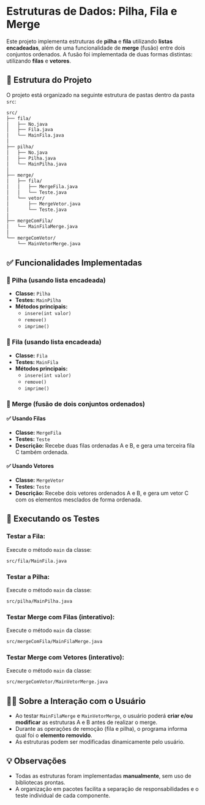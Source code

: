 # Estruturas de Dados: Pilha, Fila e Merge

Este projeto implementa estruturas de **pilha** e **fila** utilizando **listas encadeadas**, além de uma funcionalidade de **merge** (fusão) entre dois conjuntos ordenados. A fusão foi implementada de duas formas distintas: utilizando **filas** e **vetores**.

## 📁 Estrutura do Projeto

O projeto está organizado na seguinte estrutura de pastas dentro da pasta `src`:

```bash
src/
├── fila/
│   ├── No.java
│   ├── Fila.java
│   └── MainFila.java
│
├── pilha/
│   ├── No.java
│   ├── Pilha.java
│   └── MainPilha.java
│
├── merge/
│   ├── fila/
│   │   ├── MergeFila.java
│   │   └── Teste.java
│   └── vetor/
│       ├── MergeVetor.java
│       └── Teste.java
│
├── mergeComFila/
│   └── MainFilaMerge.java
│
└── mergeComVetor/
    └── MainVetorMerge.java

```

## ✅ Funcionalidades Implementadas

### 📌 Pilha (usando lista encadeada)

- **Classe:** `Pilha`
- **Testes:** `MainPilha`
- **Métodos principais:**
    - `insere(int valor)`
    - `remove()`
    - `imprime()`

### 📌 Fila (usando lista encadeada)

- **Classe:** `Fila`
- **Testes:** `MainFila`
- **Métodos principais:**
    - `insere(int valor)`
    - `remove()`
    - `imprime()`

### 🔁 Merge (fusão de dois conjuntos ordenados)

#### ✅ Usando Filas

- **Classe:** `MergeFila`
- **Testes:** `Teste`
- **Descrição:** Recebe duas filas ordenadas A e B, e gera uma terceira fila C também ordenada.

#### ✅ Usando Vetores

- **Classe:** `MergeVetor`
- **Testes:** `Teste`
- **Descrição:** Recebe dois vetores ordenados A e B, e gera um vetor C com os elementos mesclados de forma ordenada.

## 🧪 Executando os Testes

### Testar a **Fila**:

Execute o método `main` da classe:

```bash
src/fila/MainFila.java
```

### Testar a **Pilha**:

Execute o método `main` da classe:

```bash
src/pilha/MainPilha.java
```

### Testar **Merge com Filas** (interativo):

Execute o método `main` da classe:

```bash
src/mergeComFila/MainFilaMerge.java
```

### Testar **Merge com Vetores** (interativo):

Execute o método `main` da classe:

```bash
src/mergeComVetor/MainVetorMerge.java
```

## 🧑‍💻 Sobre a Interação com o Usuário

- Ao testar `MainFilaMerge` e `MainVetorMerge`, o usuário poderá **criar e/ou modificar** as estruturas A e B antes de realizar o merge.
- Durante as operações de remoção (fila e pilha), o programa informa qual foi o **elemento removido**.
- As estruturas podem ser modificadas dinamicamente pelo usuário.

## 💡 Observações

- Todas as estruturas foram implementadas **manualmente**, sem uso de bibliotecas prontas.
- A organização em pacotes facilita a separação de responsabilidades e o teste individual de cada componente.
